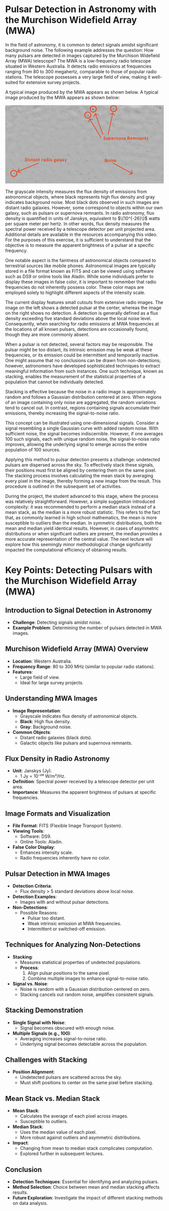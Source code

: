 # Pulsar Detection in Astronomy with the Murchison Widefield Array (MWA)

In the field of astronomy, it is common to detect signals amidst significant background noise. The following example addresses the question: How many pulsars are detected in images captured by the Murchison Widefield Array (MWA) telescope? The MWA is a low-frequency radio telescope situated in Western Australia. It detects radio emissions at frequencies ranging from 80 to 300 megahertz, comparable to those of popular radio stations. The telescope possesses a very large field of view, making it well-suited for extensive survey projects.

A typical image produced by the MWA appears as shown below.
A typical image produced by the MWA appears as shown below:

![MWA Image](Assets/One.png)



The grayscale intensity measures the flux density of emissions from astronomical objects, where black represents high flux density and gray indicates background noise. Most black dots observed in such images are distant radio galaxies. However, some correspond to objects within our own galaxy, such as pulsars or supernova remnants. In radio astronomy, flux density is quantified in units of Janskys, equivalent to $\(10^{-26}\)$ watts per square meter per hertz. In other words, flux density measures the spectral power received by a telescope detector per unit projected area. Additional details are available in the resources accompanying this video. For the purposes of this exercise, it is sufficient to understand that the objective is to measure the apparent brightness of a pulsar at a specific frequency.

One notable aspect is the faintness of astronomical objects compared to terrestrial sources like mobile phones. Astronomical images are typically stored in a file format known as FITS and can be viewed using software such as DS9 or online tools like Aladin. While some individuals prefer to display these images in false color, it is important to remember that radio frequencies do not inherently possess color. These color maps are employed solely to highlight different aspects of the intensity scale.

The current display features small cutouts from extensive radio images. The image on the left shows a detected pulsar at the center, whereas the image on the right shows no detection. A detection is generally defined as a flux density exceeding five standard deviations above the local noise level. Consequently, when searching for radio emissions at MWA frequencies at the locations of all known pulsars, detections are occasionally found, though they are more commonly absent.

When a pulsar is not detected, several factors may be responsible. The pulsar might be too distant, its intrinsic emission may be weak at these frequencies, or its emission could be intermittent and temporarily inactive. One might assume that no conclusions can be drawn from non-detections; however, astronomers have developed sophisticated techniques to extract meaningful information from such instances. One such technique, known as stacking, enables the measurement of the statistical properties of a population that cannot be individually detected.

Stacking is effective because the noise in a radio image is approximately random and follows a Gaussian distribution centered at zero. When regions of an image containing only noise are aggregated, the random variations tend to cancel out. In contrast, regions containing signals accumulate their emissions, thereby increasing the signal-to-noise ratio.

This concept can be illustrated using one-dimensional signals. Consider a signal resembling a single Gaussian curve with added random noise. With sufficient noise, the signal becomes indiscernible. However, if one averages 100 such signals, each with unique random noise, the signal-to-noise ratio improves, allowing the underlying signal to emerge across the entire population of 100 sources.

Applying this method to pulsar detection presents a challenge: undetected pulsars are dispersed across the sky. To effectively stack these signals, their positions must first be aligned by centering them on the same pixel. The stacking process involves calculating the mean stack by averaging every pixel in the image, thereby forming a new image from the result. This procedure is outlined in the subsequent set of activities.

During the project, the student advanced to this stage, where the process was relatively straightforward. However, a simple suggestion introduced complexity: it was recommended to perform a median stack instead of a mean stack, as the median is a more robust statistic. This refers to the fact that, as commonly learned in high school mathematics, the mean is more susceptible to outliers than the median. In symmetric distributions, both the mean and median yield identical results. However, in cases of asymmetric distributions or when significant outliers are present, the median provides a more accurate representation of the central value. The next lecture will explore how this seemingly minor methodological change significantly impacted the computational efficiency of obtaining results.


# Key Points: Detecting Pulsars with the Murchison Widefield Array (MWA)

## Introduction to Signal Detection in Astronomy
- **Challenge**: Detecting signals amidst noise.
- **Example Problem**: Determining the number of pulsars detected in MWA images.

## Murchison Widefield Array (MWA) Overview
- **Location**: Western Australia.
- **Frequency Range**: 80 to 300 MHz (similar to popular radio stations).
- **Features**:
  - Large field of view.
  - Ideal for large survey projects.

## Understanding MWA Images
- **Image Representation**:
  - Grayscale indicates flux density of astronomical objects.
  - **Black**: High flux density.
  - **Gray**: Background noise.
- **Common Objects**:
  - Distant radio galaxies (black dots).
  - Galactic objects like pulsars and supernova remnants.

## Flux Density in Radio Astronomy
- **Unit**: Janskys (Jy).
  - 1 Jy = 10⁻²⁶ W/m²/Hz.
- **Definition**: Spectral power received by a telescope detector per unit area.
- **Importance**: Measures the apparent brightness of pulsars at specific frequencies.

## Image Formats and Visualization
- **File Format**: FITS (Flexible Image Transport System).
- **Viewing Tools**:
  - Software: DS9.
  - Online Tools: Aladin.
- **False Color Display**:
  - Enhances intensity scale.
  - Radio frequencies inherently have no color.

## Pulsar Detection in MWA Images
- **Detection Criteria**:
  - Flux density > 5 standard deviations above local noise.
- **Detection Examples**:
  - Images with and without pulsar detections.
- **Non-Detections**:
  - Possible Reasons:
    - Pulsar too distant.
    - Weak intrinsic emission at MWA frequencies.
    - Intermittent or switched-off emission.

## Techniques for Analyzing Non-Detections
- **Stacking**:
  - Measures statistical properties of undetected populations.
  - **Process**:
    1. Align pulsar positions to the same pixel.
    2. Combine multiple images to enhance signal-to-noise ratio.
- **Signal vs. Noise**:
  - Noise is random with a Gaussian distribution centered on zero.
  - Stacking cancels out random noise, amplifies consistent signals.

## Stacking Demonstration
- **Single Signal with Noise**:
  - Signal becomes obscured with enough noise.
- **Multiple Signals (e.g., 100)**:
  - Averaging increases signal-to-noise ratio.
  - Underlying signal becomes detectable across the population.

## Challenges with Stacking
- **Position Alignment**:
  - Undetected pulsars are scattered across the sky.
  - Must shift positions to center on the same pixel before stacking.

## Mean Stack vs. Median Stack
- **Mean Stack**:
  - Calculates the average of each pixel across images.
  - Susceptible to outliers.
- **Median Stack**:
  - Uses the median value of each pixel.
  - More robust against outliers and asymmetric distributions.
- **Impact**:
  - Changing from mean to median stack complicates computation.
  - Explored further in subsequent lectures.

## Conclusion
- **Detection Techniques**: Essential for identifying and analyzing pulsars.
- **Method Selection**: Choice between mean and median stacking affects results.
- **Future Exploration**: Investigate the impact of different stacking methods on data analysis.




